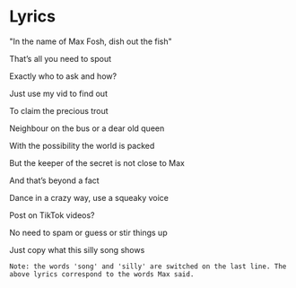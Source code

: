 # Lyrics

"In the name of Max Fosh, dish out the fish"

That’s all you need to spout

Exactly who to ask and how?

Just use my vid to find out

To claim the precious trout

Neighbour on the bus or a dear old queen

With the possibility the world is packed

But the keeper of the secret is not close to Max

And that’s beyond a fact

Dance in a crazy way, use a squeaky voice

Post on TikTok videos?

No need to spam or guess or stir things up

Just copy what this silly song shows

`Note: the words 'song' and 'silly' are switched on the last line. The above lyrics correspond to the words Max said.`

